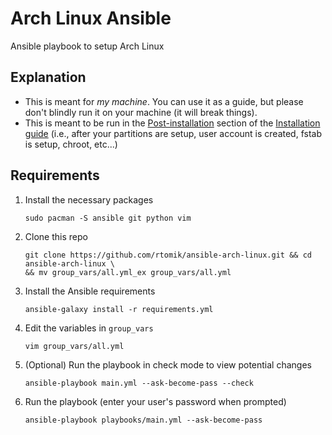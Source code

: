 # Arch Linux Ansible

Ansible playbook to setup Arch Linux

## Explanation

* This is meant for _my machine_. You can use it as a guide, but please don't blindly run it on your machine (it will break things).
* This is meant to be run in the [Post-installation](https://wiki.archlinux.org/title/installation_guide#Post-installation) section of the [Installation guide](https://wiki.archlinux.org/title/installation_guide) (i.e., after your partitions are setup, user account is created, fstab is setup, chroot, etc...)

## Requirements

1. Install the necessary packages
   ```
   sudo pacman -S ansible git python vim
   ```
1. Clone this repo
   ```
   git clone https://github.com/rtomik/ansible-arch-linux.git && cd ansible-arch-linux \
   && mv group_vars/all.yml_ex group_vars/all.yml
   ```
1. Install the Ansible requirements
   ```
   ansible-galaxy install -r requirements.yml
   ```
1. Edit the variables in `group_vars`
   ```
   vim group_vars/all.yml
   ```
1. (Optional) Run the playbook in check mode to view potential changes
   ```
   ansible-playbook main.yml --ask-become-pass --check
   ````
1. Run the playbook (enter your user's password when prompted)
   ```
   ansible-playbook playbooks/main.yml --ask-become-pass
   ```
